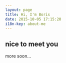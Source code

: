 ```yaml
---
layout: page
title: Hi, I'm Boris
date: 2015-10-05 17:15:20
i18n-key: about-me
---
```


## nice to meet you

more soon…
